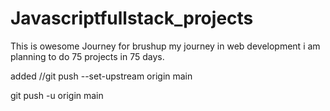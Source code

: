 # Javascriptfullstack_projects
This is owesome Journey for brushup my journey in web development i am planning to do 75 projects in 75 days.



added 
//git push --set-upstream origin main

git push -u origin main 
